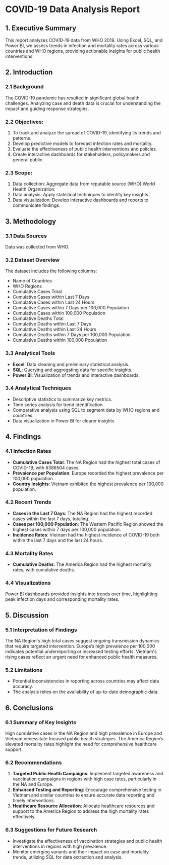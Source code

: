 # COVID-19 Data Analysis Report

## 1. Executive Summary

This report analyzes COVID-19 data from WHO 2019. Using Excel, SQL, and Power BI, we assess trends in infection and mortality rates across various countries and WHO regions, providing actionable insights for public health interventions.

## 2. Introduction

### 2.1 Background

The COVID-19 pandemic has resulted in significant global health challenges. Analyzing case and death data is crucial for understanding the impact and guiding response strategies.

### 2.2 Objectives:
1.	To track and analyze the spread of COVID-19, identifying its trends and patterns.
2.	Develop predictive models to forecast infection rates and mortality.
3.	Evaluate the effectiveness of public health interventions and policies.
4.	Create interactive dashboards for stakeholders, policymakers and general public.
### 2.3 Scope:
1.	Data collection: Aggregate data from reputable source (WHO) World Health Organization.
2.	Data analysis: Apply statistical techniques to identify key insights.
3.	Data visualization: Develop interactive dashboards and reports to communicate findings.

## 3. Methodology

### 3.1 Data Sources

Data was collected from WHO.

### 3.2 Dataset Overview

The dataset includes the following columns:

- Name of Countries
- WHO Regions
- Cumulative Cases Total
- Cumulative Cases within Last 7 Days
- Cumulative Cases within Last 24 Hours
- Cumulative Cases within 7 Days per 100,000 Population
- Cumulative Cases within 100,000 Population
- Cumulative Deaths Total
- Cumulative Deaths within Last 7 Days
- Cumulative Deaths within Last 24 Hours
- Cumulative Deaths within 7 Days per 100,000 Population
- Cumulative Deaths within 100,000 Population

### 3.3 Analytical Tools

- **Excel**: Data cleaning and preliminary statistical analysis.
- **SQL**: Querying and aggregating data for specific insights.
- **Power BI**: Visualization of trends and interactive dashboards.

### 3.4 Analytical Techniques

- Descriptive statistics to summarize key metrics.
- Time series analysis for trend identification.
- Comparative analysis using SQL to segment data by WHO regions and countries.
- Data visualization in Power BI for clearer insights.

## 4. Findings

### 4.1 Infection Rates

- **Cumulative Cases Total**: The NA Region had the highest total cases of COVID-19, with 6386504 cases.
- **Prevalence per Population**: Europe recorded the highest prevalence per 100,000 population.
- **Country Insights**: Vietnam exhibited the highest prevalence per 100,000 population.

### 4.2 Recent Trends

- **Cases in the Last 7 Days**: The NA Region had the highest recorded cases within the last 7 days, totaling.
- **Cases per 100,000 Population**: The Western Pacific Region showed the highest cases within 7 days per 100,000 population.
- **Incidence Rates**: Vietnam had the highest incidence of COVID-19 both within the last 7 days and the last 24 hours.

### 4.3 Mortality Rates

- **Cumulative Deaths**: The America Region had the highest mortality rates, with cumulative deaths.

### 4.4 Visualizations

Power BI dashboards provided insights into trends over time, highlighting peak infection days and corresponding mortality rates.

## 5. Discussion

### 5.1 Interpretation of Findings

The NA Region's high total cases suggest ongoing transmission dynamics that require targeted intervention. Europe’s high prevalence per 100,000 indicates potential underreporting or increased testing efforts. Vietnam's rising cases reflect an urgent need for enhanced public health measures.

### 5.2 Limitations

- Potential inconsistencies in reporting across countries may affect data accuracy.
- The analysis relies on the availability of up-to-date demographic data.

## 6. Conclusions

### 6.1 Summary of Key Insights

High cumulative cases in the NA Region and high prevalence in Europe and Vietnam necessitate focused public health strategies. The America Region’s elevated mortality rates highlight the need for comprehensive healthcare support.

### 6.2 Recommendations

1. **Targeted Public Health Campaigns**: Implement targeted awareness and vaccination campaigns in regions with high case rates, particularly in the NA and Europe.
2. **Enhanced Testing and Reporting**: Encourage comprehensive testing in Vietnam and similar countries to ensure accurate data reporting and timely interventions.
3. **Healthcare Resource Allocation**: Allocate healthcare resources and support to the America Region to address the high mortality rates effectively.

### 6.3 Suggestions for Future Research

- Investigate the effectiveness of vaccination strategies and public health interventions in regions with high prevalence.
- Monitor emerging variants and their impact on case and mortality trends, utilizing SQL for data extraction and analysis.
